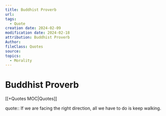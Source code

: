 ```yaml
---
title: Buddhist Proverb
url: 
tags:
  - Quote
creation date: 2024-02-09
modification date: 2024-02-18
attribution: Buddhist Proverb
Author: 
fileClass: Quotes
source: 
topics:
  - Morality
---
```


# Buddhist Proverb

[[+Quotes MOC|Quotes]]

quote:: If we are facing the right direction, all we have to do is keep walking.
